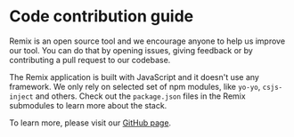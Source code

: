 Code contribution guide
=======================

Remix is an open source tool and we encourage anyone to help us improve our tool.
You can do that by opening issues, giving feedback or by contributing a pull request
to our codebase.

The Remix application is built with JavaScript and it doesn't use any framework. We only
rely on selected set of npm modules, like `yo-yo`, `csjs-inject` and others. Check out the `package.json` files in the Remix submodules to learn more about the stack.

To learn more, please visit our [GitHub page](https://github.com/ethereum/remix-ide).
